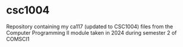 # csc1004
Repository containing my ca117 (updated to CSC1004) files from the Computer Programming II module taken in 2024 during semester 2 of COMSCI1
